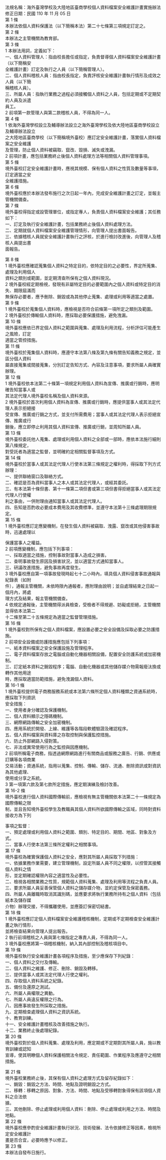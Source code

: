 法規名稱：海外臺灣學校及大陸地區臺商學校個人資料檔案安全維護計畫實施辦法  
修正日期：民國 110 年 11 月 05 日  
第 1 條  
本辦法依個人資料保護法（以下簡稱本法）第二十七條第三項規定訂定之。  
第 2 條  
本辦法之主管機關為教育部。  
第 3 條  
1 本辦法用詞，定義如下：  
一、個人資料管理人：指由校長擔任或指定，負責督導個人資料檔案安全維護計畫（以下簡稱安  
全維護計畫）訂定及執行之人員（以下簡稱管理人）。  
二、個人資料稽核人員：指由校長指定，負責評核安全維護計畫執行情形及成效之人員（以下簡  
稱稽核人員）。  
三、所屬人員：指執行業務之過程必須接觸個人資料之人員，包括定期或不定期契約人員及派遣  
員工。  
2 前項第一款管理人與第二款稽核人員，不得為同一人。  
第 4 條  
1 依海外臺灣學校設立及輔導辦法設立之海外臺灣學校及依大陸地區臺商學校設立及輔導辦法設立  
之大陸地區臺商學校（以下簡稱境外臺校）應訂定安全維護計畫，落實個人資料檔案之安全維護  
及管理，防止個人資料被竊取、竄改、毀損、滅失或洩漏。  
2 前項計畫，應包括業務終止後個人資料處理方法等相關個人資料管理事項。  
第 5 條  
境外臺校訂定安全維護計畫時，應視其規模、保有個人資料之性質及數量等事項，訂定適當之安  
全維護措施。  
第 6 條  
境外臺校應於本辦法發布施行之次日起一年內，完成安全維護計畫之訂定，並報主管機關備查。  
第 7 條  
境外臺校得指定或設管理單位，或指定專人，負責個人資料檔案安全維護；其任務如下：  
一、訂定及執行安全維護計畫，包括業務終止後個人資料處理方法。  
二、定期就個人資料檔案安全維護管理情形，向管理人提出書面報告。  
三、依據稽核人員就安全維護計畫執行之評核，於進行檢討改進後，向管理人及稽核人員提出書  
面報告。  


第 8 條  
1 境外臺校應確認蒐集個人資料之特定目的，依特定目的之必要性，界定所蒐集、處理及利用個人  
資料之類別或範圍，並定期清查所保有之個人資料現況。  
2 境外臺校經定期檢視，發現有非屬特定目的必要範圍內之個人資料或特定目的消失、期限屆滿而  
無保存必要者，應予刪除、銷毀或為其他停止蒐集、處理或利用等適當之處置。  
第 9 條  
1 境外臺校於蒐集個人資料時，應檢視是否符合前條第一項所定之類別及範圍。  
2 境外臺校於傳輸個人資料時，應採取必要保護措施，避免洩漏。  
第 10 條  
境外臺校應依已界定個人資料之範圍與蒐集、處理及利用流程，分析評估可能產生之風險，訂定  
適當之管控措施。  
第 11 條  
境外臺校於蒐集個人資料時，應遵守本法第八條及第九條有關告知義務之規定，並區分個人資料  
屬直接蒐集或間接蒐集，分別訂定告知方式、內容及注意事項，要求所屬人員確實辦理。  
第 12 條  
1 境外臺校依本法第二十條第一項規定利用個人資料為宣傳、推廣或行銷時，應明確告知當事人或  
其法定代理人境外臺校名稱及個人資料來源。  
2 境外臺校於首次利用個人資料為宣傳、推廣或行銷時，應提供當事人或其法定代理人表示拒絕接  
受宣傳、推廣或行銷之方式，並支付所需費用；當事人或其法定代理人表示拒絕宣傳、推廣或行  
銷後，應立即停止利用其個人資料宣傳、推廣或行銷，並周知所屬人員。  
第 13 條  
境外臺校委託他人蒐集、處理或利用個人資料之全部或一部時，應依本法施行細則第八條規定，  
對受託者為適當之監督，並明確約定相關監督事項及方式。  
第 14 條  
境外臺校於當事人或其法定代理人行使本法第三條規定之權利時，得採取下列方式辦理：  
一、提供聯絡窗口及聯絡方式。  
二、確認是否為資料當事人之本人或其法定代理人，或經其委託。  
三、有本法第十條但書、第十一條第二項但書或第三項但書得拒絕當事人或其法定代理人行使權  
利之事由，一併附理由通知當事人或其法定代理人。  
四、告知是否酌收必要成本費用及其收費標準，並遵守本法第十三條處理期限規定。  
第 15 條  
1 境外臺校應訂定應變機制，在發生個人資料被竊取、洩露、竄改或其他侵害事故時，迅速處理以  


保護當事人之權益。  
2 前項應變機制，應包括下列事項：  
一、採取適當之措施，控制事故對當事人造成之損害。  
二、查明事故發生原因及損害狀況，並以適當方式通知當事人。  
三、研議改進措施，避免事故再度發生。  
3 境外臺校應自第一項事故發現時起七十二小時內，填具個人資料侵害事故通報與紀錄表（如附  
件），通報主管機關，未依時限內通報者，應附理由說明；並自處理結束之日起一個月內，將處  
理方式及結果，報主管機關備查。  
4 依規定通報後，主管機關得派員檢查，受檢者不得規避、妨礙或拒絕，主管機關並得依本法第二  
十二條至第二十五條規定為適當之監督管理措施。  
第 16 條  
1 境外臺校對所保有之個人資料檔案，應設置必要之安全設備及採取必要之防護措施。  
2 前項安全設備或防護措施應包括下列事項：  
一、紙本資料檔案之安全保護設施及管理程序。  
二、電子資料檔案存放之電腦或自動化機器相關設備，配置安全防護系統或加密機制。  
三、訂定紙本資料之銷毀程序；電腦、自動化機器或其他儲存媒介物需報廢汰換或轉作其他用途  
時，應採取適當防範措施，避免洩漏個人資料。  
第 16-1 條  
1 境外臺校提供電子商務服務系統或本法第六條所定個人資料種類之資通系統時，應採取下列資訊  
安全措施：  
一、使用者身分確認及保護機制。  
二、個人資料顯示之隱碼機制。  
三、網際網路傳輸之安全加密機制。  
四、應用系統於開發、上線、維護等各階段軟體驗證及確認程序。  
五、個人資料檔案與資料庫之存取控制與保護監控措施。  
六、防止外部網路入侵對策。  
七、非法或異常使用行為之監控與因應機制。  
2 前項所稱電子商務，指透過網際網路進行有關商品或服務之廣告、行銷、供應或訂購等各項商業  
交易活動；資通系統，指用以蒐集、控制、傳輸、儲存、流通、刪除資訊或對資訊為其他處理、  
使用或分享之系統。  
3 第一項第六款及第七款所定措施，應定期演練及檢討改善。  
第 16-2 條  
境外臺校進行個人資料國際傳輸前，應檢視有無主管機關依本法第二十一條規定為國際傳輸之限  
制，並且告知境外臺校學生及教職員其個人資料所欲國際傳輸之區域，同時對資料接收方為下列  


事項之監督：  
一、預定處理或利用個人資料之範圍、類別、特定目的、期間、地區、對象及方式。  
二、當事人行使本法第三條所定權利之相關事項。  
第 17 條  
境外臺校為確實保護個人資料之安全，應對其所屬人員採取下列措施：  
一、依據業務作業需要，建立管理機制，設定所屬人員不同之權限，以控管其接觸個人資料之情  
形，並定期確認權限內容之適當性及必要性。  
二、檢視各相關業務之性質，規範個人資料蒐集、處理及利用等流程之負責人員。  
三、要求所屬人員妥善保管個人資料之儲存媒介物，並約定保管及保密義務。  
四、所屬人員離職時取消其識別碼，並應要求將執行業務所持有之個人資料（包括紙本及儲存媒  
介物）辦理交接，不得攜離使用，並應簽訂保密切結書。  
第 18 條  
1 境外臺校應訂定個人資料檔案安全維護稽核機制，定期或不定期檢查安全維護計畫之執行情形，  
並將檢查結果向管理人提出報告。  
2 執行前項稽核之人員與第七條指定之專責人員，不得為同一人。  
3 境外臺校應將第一項稽核機制，納入其內部控制及稽核項目中。  
第 19 條  
境外臺校執行安全維護計畫各項程序及措施，至少應保存下列紀錄：  
一、個人資料之交付及傳輸。  
二、個人資料之維護、修正、刪除、銷毀及轉移。  
三、提供當事人或其法定代理人行使之權利。  
四、存取個人資料系統之紀錄。  
五、備份及還原之測試。  
六、所屬人員權限之異動。  
七、所屬人員違反權限之行為。  
八、因應事故發生所採取之措施。  
九、定期檢查處理個人資料之資訊系統。  
十、教育訓練。  
十一、安全維護計畫稽核及改善措施之執行。  
十二、業務終止後處理紀錄。  
第 20 條  
境外臺校對於個人資料蒐集、處理及利用，應定期或不定期對其所屬人員，施以教育訓練或認知  
宣導，使其明瞭個人資料保護相關法令規定、責任範圍、作業程序及應遵守之相關措施。  


第 21 條  
境外臺校業務終止後，其保有個人資料之處理方式及留存紀錄如下：  
一、銷毀：銷毀之方法、時間、地點及證明銷毀之方式。  
二、移轉：移轉之原因、對象、方法、時間、地點及受移轉對象得保有該項個人資料之合法依  
據。  
三、其他刪除、停止處理或利用個人資料：刪除、停止處理或利用之方法、時間及地點。  
第 22 條  
境外臺校應參酌安全維護計畫執行狀況、技術發展、法令依據修正等因素，檢視所定安全維護計  
畫是否合宜，必要時應予以修正。  
第 23 條  
本辦法自發布日施行。  


